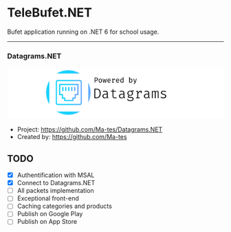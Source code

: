# TeleBufet.NET
 Bufet application running on .NET 6 for school usage.

---
### Datagrams.NET
![logo](Assets/TeleBufet.NET.DatagramsPoweredLogo.png)
- Project: https://github.com/Ma-tes/Datagrams.NET
- Created by: https://github.com/Ma-tes

## TODO
- [x] Authentification with MSAL
- [x] Connect to Datagrams.NET
- [ ] All packets implementation
- [ ] Exceptional front-end
- [ ] Caching categories and products
- [ ] Publish on Google Play
- [ ] Publish on App Store
